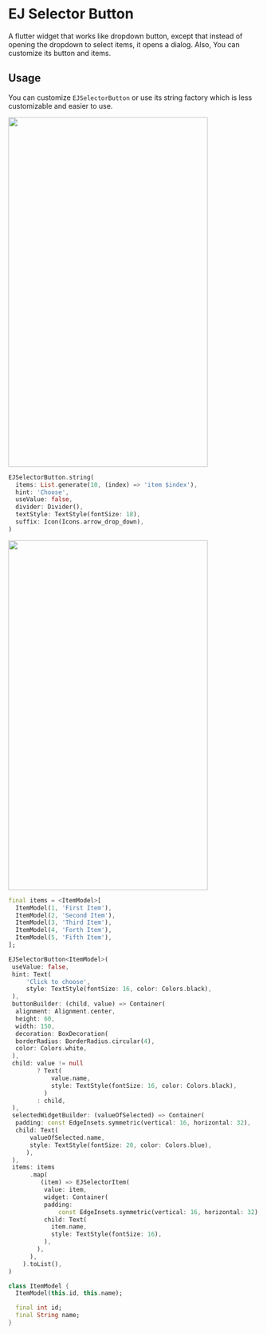 # EJ Selector Button
A flutter widget that works like dropdown button, except that instead of opening the dropdown to select items, it opens a dialog. Also, You can customize its button and items.

## Usage
You can customize `EJSelectorButton` or use its string factory which is less customizable and easier to use.

<img src="https://i.imgur.com/GN9c96G.gif" width="400" height="700">

```dart
EJSelectorButton.string(
  items: List.generate(10, (index) => 'item $index'),
  hint: 'Choose',
  useValue: false,
  divider: Divider(),
  textStyle: TextStyle(fontSize: 18),
  suffix: Icon(Icons.arrow_drop_down),
)
```


<img src="https://i.imgur.com/vVx7uAF.gif" width="400" height="700">

```dart
final items = <ItemModel>[
  ItemModel(1, 'First Item'),
  ItemModel(2, 'Second Item'),
  ItemModel(3, 'Third Item'),
  ItemModel(4, 'Forth Item'),
  ItemModel(5, 'Fifth Item'),
];

EJSelectorButton<ItemModel>(
 useValue: false,
 hint: Text(
	 'Click to choose',
	 style: TextStyle(fontSize: 16, color: Colors.black),
 ),
 buttonBuilder: (child, value) => Container(
  alignment: Alignment.center,
  height: 60,
  width: 150,
  decoration: BoxDecoration(
  borderRadius: BorderRadius.circular(4),
  color: Colors.white,
 ),
 child: value != null
		? Text(
			value.name,
			style: TextStyle(fontSize: 16, color: Colors.black),
		  )
		: child,
 ),
 selectedWidgetBuilder: (valueOfSelected) => Container(
  padding: const EdgeInsets.symmetric(vertical: 16, horizontal: 32),
  child: Text(
	  valueOfSelected.name,
	  style: TextStyle(fontSize: 20, color: Colors.blue),
	 ),
 ),
 items: items
	  .map(
		 (item) => EJSelectorItem(
		  value: item,
		  widget: Container(
		  padding:
			  const EdgeInsets.symmetric(vertical: 16, horizontal: 32),
		  child: Text(
			item.name,
			style: TextStyle(fontSize: 16),
		  ),
		),
	  ),
    ).toList(),
)

class ItemModel {
  ItemModel(this.id, this.name);

  final int id;
  final String name;
}
```